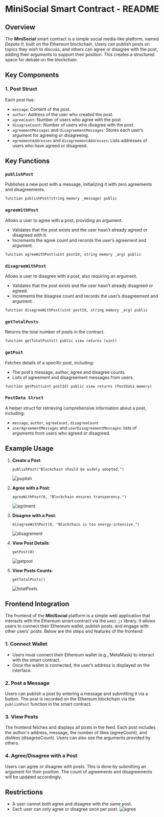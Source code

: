 # MiniSocial Smart Contract - README

## Overview
The **MiniSocial** smart contract is a simple social media-like platform, named *Depate It*, built on the Ethereum blockchain. Users can publish posts on topics they wish to discuss, and others can agree or disagree with the post, adding their arguments to support their position. This creates a structured space for debate on the blockchain.

## Key Components

### 1. **Post Struct**
Each post has:
   - `message`: Content of the post.
   - `author`: Address of the user who created the post.
   - `agreeCount`: Number of users who agree with the post.
   - `disagreeCount`: Number of users who disagree with the post.
   - `agreementMessages` and `disagreementMessages`: Stores each user’s argument for agreeing or disagreeing.
   - `agreementAddresses` and `disagreementAddresses`: Lists addresses of users who have agreed or disagreed.

## Key Functions

### `publishPost`
Publishes a new post with a message, initializing it with zero agreements and disagreements.
```solidity
function publishPost(string memory _message) public
```

### `agreeWithPost`
Allows a user to agree with a post, providing an argument.
   - Validates that the post exists and the user hasn't already agreed or disagreed with it.
   - Increments the agree count and records the user’s agreement and argument.
```solidity
function agreeWithPost(uint postId, string memory _arg) public
```

### `disagreeWithPost`
Allows a user to disagree with a post, also requiring an argument.
   - Validates that the post exists and the user hasn’t already disagreed or agreed.
   - Increments the disagree count and records the user’s disagreement and argument.
```solidity
function disagreeWithPost(uint postId, string memory _arg) public
```

### `getTotalPosts`
Returns the total number of posts in the contract.
```solidity
function getTotalPosts() public view returns (uint)
```

### `getPost`
Fetches details of a specific post, including:
   - The post’s message, author, agree and disagree counts.
   - Lists of agreement and disagreement messages from users.
```solidity
function getPost(uint postId) public view returns (PostData memory)
```

### `PostData Struct`
A helper struct for retrieving comprehensive information about a post, including:
   - `message`, `author`, `agreeCount`, `disagreeCount`
   - `userAgreementMessages` and `userDisagreementMessages`: lists of arguments from users who agreed or disagreed.

## Example Usage

1. **Create a Post**: 
   ```solidity
   publishPost("Blockchain should be widely adopted.")
   ```
   ![puplish](https://github.com/user-attachments/assets/214d1a49-e558-4241-bafb-d8e7cd9675c9)

2. **Agree with a Post**:
   ```solidity
   agreeWithPost(0, "Blockchain ensures transparency.")
   ```
   ![agriment](https://github.com/user-attachments/assets/dd081ac2-3cd8-43f9-8d6b-0ae4de630806)
   
4. **Disagree with a Post**:
   ```solidity
   disagreeWithPost(0, "Blockchain is too energy-intensive.")
   ```
   ![disagrement](https://github.com/user-attachments/assets/c0aa48af-7a27-4922-8d45-aba9af310643)

5. **View Post Details**:
   ```solidity
   getPost(0)
   ```
   ![getpost](https://github.com/user-attachments/assets/ad7b4da8-bb86-4ccc-9c1a-9cfb48178fea)

6. **View Posts Counts**:
   ```solidity
   getTotalPosts()
   ```
   ![totalPosts](https://github.com/user-attachments/assets/1436332a-b07b-4376-bcae-706b21077b3d)

## Frontend Integration

The frontend of the **MiniSocial** platform is a simple web application that interacts with the Ethereum smart contract via the `web3.js` library. It allows users to connect their Ethereum wallet, publish posts, and engage with other users' posts. Below are the steps and features of the frontend:

### 1. **Connect Wallet**
- Users must connect their Ethereum wallet (e.g., MetaMask) to interact with the smart contract.
- Once the wallet is connected, the user’s address is displayed on the interface.

### 2. **Post a Message**
Users can publish a post by entering a message and submitting it via a button. The post is recorded on the Ethereum blockchain via the `publishPost` function in the smart contract.

### 3. **View Posts**
The frontend fetches and displays all posts in the feed. Each post includes the author's address, message, the number of likes (agreeCount), and dislikes (disagreeCount). Users can also see the arguments provided by others.

### 4. **Agree/Disagree with a Post**
Users can agree or disagree with posts. This is done by submitting an argument for their position. The count of agreements and disagreements will be updated accordingly.

   
## Restrictions
   - A user cannot both agree and disagree with the same post.
   - Each user can only agree or disagree once per post.
     ![agree](https://github.com/user-attachments/assets/f40bef9e-3bbb-4d89-b8e1-bbb4a35c03aa)


